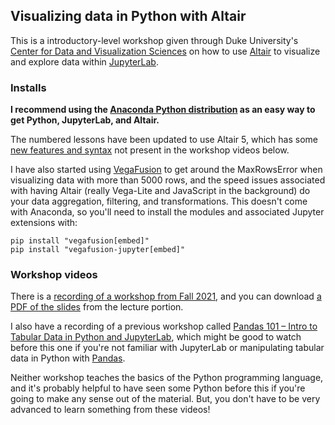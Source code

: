 ## Visualizing data in Python with Altair

This is a introductory-level workshop given through Duke University's 
[Center for Data and Visualization Sciences](https://library.duke.edu/data) on how to use
[Altair](https://altair-viz.github.io/) to visualize and explore data within 
[JupyterLab](https://jupyterlab.readthedocs.io/en/stable/).

### Installs

**I recommend using the [Anaconda Python distribution](https://www.anaconda.com/distribution/) 
as an easy way to get Python, JupyterLab, and Altair.**

The numbered lessons have been updated to use Altair 5, which has some 
[new features and syntax](https://altair-viz.github.io/releases/changes.html) 
not present in the workshop videos below. 

I have also started using [VegaFusion](https://vegafusion.io/) 
to get around the MaxRowsError when visualizing data with more than 5000 rows, 
and the speed issues associated with having Altair
(really Vega-Lite and JavaScript in the background) do your data aggregation, filtering, and transformations.
This doesn't come with Anaconda, so you'll need to install the modules and associated Jupyter
extensions with:

```
pip install "vegafusion[embed]"
pip install "vegafusion-jupyter[embed]"
```

### Workshop videos

There is a [recording of a workshop from Fall 2021](https://warpwire.duke.edu/w/-doGAA/),
and you can download [a PDF of the slides](https://bit.ly/AltairFall2021) from the lecture portion.

I also have a 
recording of a previous workshop called 
[Pandas 101 – Intro to Tabular Data in Python and JupyterLab](https://warpwire.duke.edu/w/4-MGAA/), 
which might be good to watch before this one if you're not familiar with JupyterLab 
or manipulating tabular data in Python with [Pandas](https://pandas.pydata.org/).

Neither workshop teaches the basics of the Python programming language, and it's probably
helpful to have seen some Python before this if you're going to make any sense out of the 
material. But, you don't have to be very advanced to learn something from these videos!